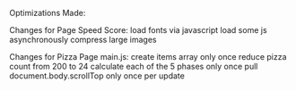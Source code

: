 Optimizations Made:

Changes for Page Speed Score:
load fonts via javascript
load some js asynchronously
compress large images


Changes for Pizza Page main.js:
create items array only once
reduce pizza count from 200 to 24
calculate each of the 5 phases only once
pull document.body.scrollTop only once per update

